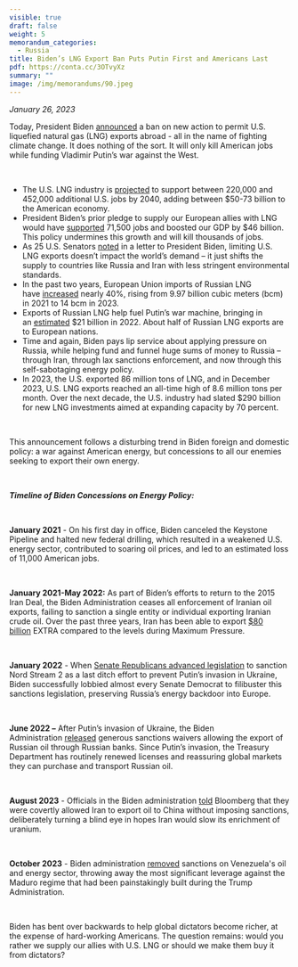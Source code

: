 ```yaml
---
visible: true
draft: false
weight: 5
memorandum_categories:
  - Russia
title: Biden’s LNG Export Ban Puts Putin First and Americans Last
pdf: https://conta.cc/3OTvyXz
summary: ""
image: /img/memorandums/90.jpeg
---
```

*January 26, 2023*

Today, President Biden [announced](https://www.whitehouse.gov/briefing-room/statements-releases/2024/01/26/statement-from-president-joe-biden-on-decision-to-pause-pending-approvals-of-liquefied-natural-gas-exports/) a ban on new action to permit U.S. liquefied natural gas (LNG) exports abroad - all in the name of fighting climate change. It does nothing of the sort. It will only kill American jobs while funding Vladimir Putin’s war against the West.

 

* The U.S. LNG industry is [projected](https://www.iogp.org/blog/opinions/us-lng-exports/) to support between 220,000 and 452,000 additional U.S. jobs by 2040, adding between $50-73 billion to the American economy. 
* President Biden’s prior pledge to supply our European allies with LNG would have [supported](https://axpc.org/wp-content/uploads/2024/01/Industry-Groups-LNG-Letter-January-24.pdf) 71,500 jobs and boosted our GDP by $46 billion. This policy undermines this growth and will kill thousands of jobs.
* As 25 U.S. Senators [noted](https://twitter.com/SenBillCassidy/status/1750915839132336575/photo/2) in a letter to President Biden, limiting U.S. LNG exports doesn’t impact the world’s demand – it just shifts the supply to countries like Russia and Iran with less stringent environmental standards.
* In the past two years, European Union imports of Russian LNG have [increased](https://twitter.com/GLNoronha/status/1750895971515449680) nearly 40%, rising from 9.97 billion cubic meters (bcm) in 2021 to 14 bcm in 2023.
* Exports of Russian LNG help fuel Putin’s war machine, bringing in an [estimated](https://www.russiafossiltracker.com/) $21 billion in 2022. About half of Russian LNG exports are to European nations. 
* Time and again, Biden pays lip service about applying pressure on Russia, while helping fund and funnel huge sums of money to Russia – through Iran, through lax sanctions enforcement, and now through this self-sabotaging energy policy.
* In 2023, the U.S. exported 86 million tons of LNG, and in December 2023, U.S. LNG exports reached an all-time high of 8.6 million tons per month. Over the next decade, the U.S. industry had slated $290 billion for new LNG investments aimed at expanding capacity by 70 percent. 

 

This announcement follows a disturbing trend in Biden foreign and domestic policy: a war against American energy, but concessions to all our enemies seeking to export their own energy.

 

***Timeline of Biden Concessions on Energy Policy:***

 

**January 2021** - On his first day in office, Biden canceled the Keystone Pipeline and halted new federal drilling, which resulted in a weakened U.S. energy sector, contributed to soaring oil prices, and led to an estimated loss of 11,000 American jobs.

 

**January 2021-May 2022:** As part of Biden’s efforts to return to the 2015 Iran Deal, the Biden Administration ceases all enforcement of Iranian oil exports, failing to sanction a single entity or individual exporting Iranian crude oil. Over the past three years, Iran has been able to export [$80 billion](https://freebeacon.com/national-security/iran-has-made-80-billion-in-illicit-oil-sales-since-biden-took-office/) EXTRA compared to the levels during Maximum Pressure.

 

**January 2022** - When [Senate Republicans advanced legislation](https://www.reuters.com/world/us/us-democrats-slam-cruz-nord-stream-2-sanctions-bill-ahead-vote-2022-01-13/https:/www.reuters.com/world/us/us-democrats-slam-cruz-nord-stream-2-sanctions-bill-ahead-vote-2022-01-13/) to sanction Nord Stream 2 as a last ditch effort to prevent Putin’s invasion in Ukraine, Biden successfully lobbied almost every Senate Democrat to filibuster this sanctions legislation, preserving Russia’s energy backdoor into Europe.

 

**June 2022 –** After Putin’s invasion of Ukraine, the Biden Administration [released](https://www.reuters.com/business/energy/us-allows-some-russian-energy-related-transactions-until-dec-5-2022-06-14/) generous sanctions waivers allowing the export of Russian oil through Russian banks. Since Putin’s invasion, the Treasury Department has routinely renewed licenses and reassuring global markets they can purchase and transport Russian oil.

 

**August 2023** - Officials in the Biden administration [told](https://www.bloomberg.com/news/articles/2023-08-25/for-global-oil-markets-a-us-iran-deal-is-already-happening) Bloomberg that they were covertly allowed Iran to export oil to China without imposing sanctions, deliberately turning a blind eye in hopes Iran would slow its enrichment of uranium.

 

**October 2023** - Biden administration [removed](https://www.reuters.com/world/americas/us-easing-venezuela-oil-sanctions-response-election-deal-official-2023-10-18/) sanctions on Venezuela's oil and energy sector, throwing away the most significant leverage against the Maduro regime that had been painstakingly built during the Trump Administration.

 

Biden has bent over backwards to help global dictators become richer, at the expense of hard-working Americans. The question remains: would you rather we supply our allies with U.S. LNG or should we make them buy it from dictators?